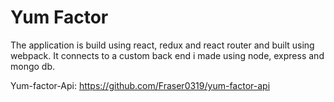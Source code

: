 # Yum Factor

The application is build using react, redux and react router and built using webpack. It connects to a custom back end i made using node, express and mongo db.

Yum-factor-Api: https://github.com/Fraser0319/yum-factor-api
